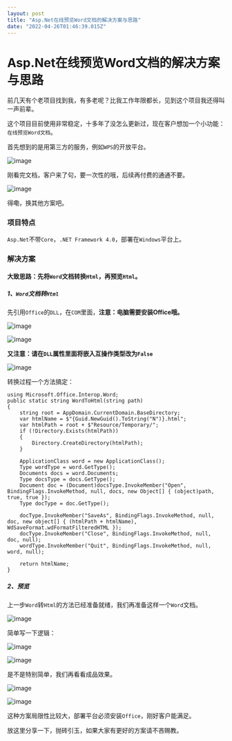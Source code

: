 ```yaml
---
layout: post
title: "Asp.Net在线预览Word文档的解决方案与思路"
date: "2022-04-26T01:46:39.015Z"
---
```

Asp.Net在线预览Word文档的解决方案与思路
=========================

前几天有个老项目找到我，有多老呢？比我工作年限都长，见到这个项目我还得叫一声前辈。

这个项目目前使用非常稳定，十多年了没怎么更新过，现在客户想加一个小功能：`在线预览Word文档`。

首先想到的是用第三方的服务，例如`WPS`的开放平台。

![image](https://img2022.cnblogs.com/blog/1539844/202204/1539844-20220425142020414-1139760274.png)

刚看完文档，客户来了句，要一次性的哦，后续再付费的通通不要。

![image](https://img2022.cnblogs.com/blog/1539844/202204/1539844-20220425142507556-409774799.gif)

得嘞，换其他方案吧。

### 项目特点

`Asp.Net`不带`Core`，`.NET Framework 4.0`，部署在`Windows`平台上。

### 解决方案

#### 大致思路：先将`Word`文档转换`Html`，再预览`Html`。

##### 1、`Word`文档转`Html`

先引用`Office`的`DLL`，在`COM`里面，**注意：电脑需要安装Office哦。**

![image](https://img2022.cnblogs.com/blog/1539844/202204/1539844-20220425164834494-529280631.png)

![image](https://img2022.cnblogs.com/blog/1539844/202204/1539844-20220425164915454-1245561419.png)

**又注意：请在`DLL`属性里面将嵌入互操作类型改为`False`**

![image](https://img2022.cnblogs.com/blog/1539844/202204/1539844-20220425165049873-1815146236.png)

转换过程一个方法搞定：

    using Microsoft.Office.Interop.Word;
    public static string WordToHtml(string path)
    {
    	string root = AppDomain.CurrentDomain.BaseDirectory;
    	var htmlName = $"{Guid.NewGuid().ToString("N")}.html";
    	var htmlPath = root + $"Resource/Temporary/";
    	if (!Directory.Exists(htmlPath))
    	{
    		Directory.CreateDirectory(htmlPath);
    	}
    
    	ApplicationClass word = new ApplicationClass();
    	Type wordType = word.GetType();
    	Documents docs = word.Documents;
    	Type docsType = docs.GetType();
    	Document doc = (Document)docsType.InvokeMember("Open", BindingFlags.InvokeMethod, null, docs, new Object[] { (object)path, true, true });
    	Type docType = doc.GetType();
    
    	docType.InvokeMember("SaveAs", BindingFlags.InvokeMethod, null, doc, new object[] { (htmlPath + htmlName), WdSaveFormat.wdFormatFilteredHTML });
    	docType.InvokeMember("Close", BindingFlags.InvokeMethod, null, doc, null);
    	wordType.InvokeMember("Quit", BindingFlags.InvokeMethod, null, word, null);
    
    	return htmlName;
    }
    

##### 2、预览

上一步`Word`转`Html`的方法已经准备就绪，我们再准备这样一个`Word`文档。

![image](https://img2022.cnblogs.com/blog/1539844/202204/1539844-20220425165326057-1942852330.png)

简单写一下逻辑：

![image](https://img2022.cnblogs.com/blog/1539844/202204/1539844-20220425165515122-2064729652.png)

![image](https://img2022.cnblogs.com/blog/1539844/202204/1539844-20220425165535130-1545725925.png)

是不是特别简单，我们再看看成品效果。

![image](https://img2022.cnblogs.com/blog/1539844/202204/1539844-20220425165749280-1661281108.png)

![image](https://img2022.cnblogs.com/blog/1539844/202204/1539844-20220425165720764-1405951729.png)

这种方案局限性比较大，部署平台必须安装`Office`，刚好客户能满足。

放这里分享一下，抛砖引玉，如果大家有更好的方案请不吝赐教。